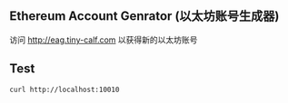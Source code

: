 ## Ethereum Account Genrator (以太坊账号生成器)
访问 http://eag.tiny-calf.com 以获得新的以太坊账号

## Test
```
curl http://localhost:10010
```